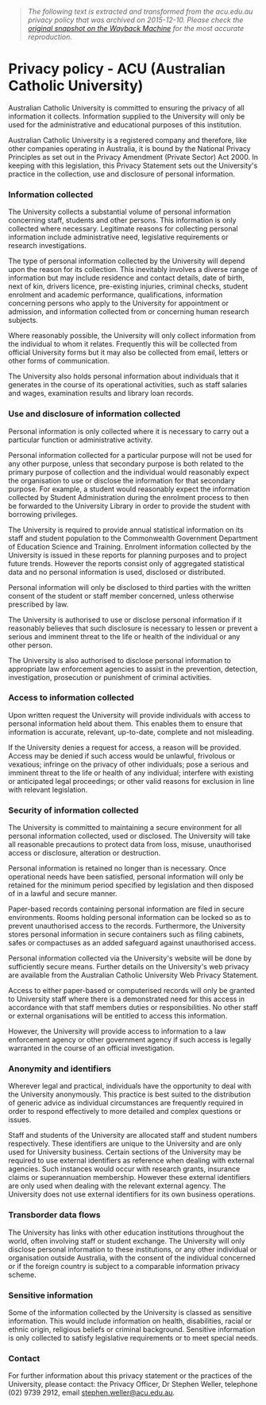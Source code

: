 > *The following text is extracted and transformed from the acu.edu.au privacy policy that was archived on 2015-12-10. Please check the [original snapshot on the Wayback Machine](https://web.archive.org/web/20151210191400id_/http%3A//www.acu.edu.au/home/privacy) for the most accurate reproduction.*

# Privacy policy - ACU (Australian Catholic University)

Australian Catholic University is committed to ensuring the privacy of all information it collects. Information supplied to the University will only be used for the administrative and educational purposes of this institution.

Australian Catholic University is a registered company and therefore, like other companies operating in Australia, it is bound by the National Privacy Principles as set out in the Privacy Amendment (Private Sector) Act 2000. In keeping with this legislation, this Privacy Statement sets out the University's practice in the collection, use and disclosure of personal information.

### Information collected

The University collects a substantial volume of personal information concerning staff, students and other persons. This information is only collected where necessary. Legitimate reasons for collecting personal information include administrative need, legislative requirements or research investigations.

The type of personal information collected by the University will depend upon the reason for its collection. This inevitably involves a diverse range of information but may include residence and contact details, date of birth, next of kin, drivers licence, pre-existing injuries, criminal checks, student enrolment and academic performance, qualifications, information concerning persons who apply to the University for appointment or admission, and information collected from or concerning human research subjects.

Where reasonably possible, the University will only collect information from the individual to whom it relates. Frequently this will be collected from official University forms but it may also be collected from email, letters or other forms of communication.

The University also holds personal information about individuals that it generates in the course of its operational activities, such as staff salaries and wages, examination results and library loan records.

### Use and disclosure of information collected

Personal information is only collected where it is necessary to carry out a particular function or administrative activity.

Personal information collected for a particular purpose will not be used for any other purpose, unless that secondary purpose is both related to the primary purpose of collection and the individual would reasonably expect the organisation to use or disclose the information for that secondary purpose. For example, a student would reasonably expect the information collected by Student Administration during the enrolment process to then be forwarded to the University Library in order to provide the student with borrowing privileges.

The University is required to provide annual statistical information on its staff and student population to the Commonwealth Government Department of Education Science and Training. Enrolment information collected by the University is issued in these reports for planning purposes and to project future trends. However the reports consist only of aggregated statistical data and no personal information is used, disclosed or distributed.

Personal information will only be disclosed to third parties with the written consent of the student or staff member concerned, unless otherwise prescribed by law.

The University is authorised to use or disclose personal information if it reasonably believes that such disclosure is necessary to lessen or prevent a serious and imminent threat to the life or health of the individual or any other person.

The University is also authorised to disclose personal information to appropriate law enforcement agencies to assist in the prevention, detection, investigation, prosecution or punishment of criminal activities.

### Access to information collected

Upon written request the University will provide individuals with access to personal information held about them. This enables them to ensure that information is accurate, relevant, up-to-date, complete and not misleading.

If the University denies a request for access, a reason will be provided. Access may be denied if such access would be unlawful, frivolous or vexatious; infringe on the privacy of other individuals; pose a serious and imminent threat to the life or health of any individual; interfere with existing or anticipated legal proceedings; or other valid reasons for exclusion in line with relevant legislation.

### Security of information collected

The University is committed to maintaining a secure environment for all personal information collected, used or disclosed. The University will take all reasonable precautions to protect data from loss, misuse, unauthorised access or disclosure, alteration or destruction.

Personal information is retained no longer than is necessary. Once operational needs have been satisfied, personal information will only be retained for the minimum period specified by legislation and then disposed of in a lawful and secure manner.

Paper-based records containing personal information are filed in secure environments. Rooms holding personal information can be locked so as to prevent unauthorised access to the records. Furthermore, the University stores personal information in secure containers such as filing cabinets, safes or compactuses as an added safeguard against unauthorised access.

Personal information collected via the University's website will be done by sufficiently secure means. Further details on the University's web privacy are available from the Australian Catholic University Web Privacy Statement.

Access to either paper-based or computerised records will only be granted to University staff where there is a demonstrated need for this access in accordance with that staff members duties or responsibilities. No other staff or external organisations will be entitled to access this information.

However, the University will provide access to information to a law enforcement agency or other government agency if such access is legally warranted in the course of an official investigation.

### Anonymity and identifiers

Wherever legal and practical, individuals have the opportunity to deal with the University anonymously. This practice is best suited to the distribution of generic advice as individual circumstances are frequently required in order to respond effectively to more detailed and complex questions or issues.

Staff and students of the University are allocated staff and student numbers respectively. These identifiers are unique to the University and are only used for University business. Certain sections of the University may be required to use external identifiers as reference when dealing with external agencies. Such instances would occur with research grants, insurance claims or superannuation membership. However these external identifiers are only used when dealing with the relevant external agency. The University does not use external identifiers for its own business operations.

### Transborder data flows

The University has links with other education institutions throughout the world, often involving staff or student exchange. The University will only disclose personal information to these institutions, or any other individual or organisation outside Australia, with the consent of the individual concerned or if the foreign country is subject to a comparable information privacy scheme.

### Sensitive information

Some of the information collected by the University is classed as sensitive information. This would include information on health, disabilities, racial or ethnic origin, religious beliefs or criminal background. Sensitive information is only collected to satisfy legislative requirements or to meet special needs.

### Contact

For further information about this privacy statement or the practices of the University, please contact: the Privacy Officer, Dr Stephen Weller, telephone (02) 9739 2912, email [stephen.weller@acu.edu.au](mailto:stephen.weller@acu.edu.au).
